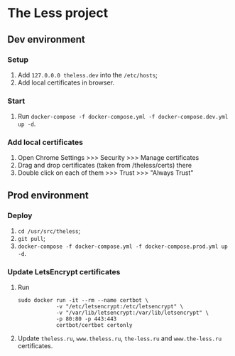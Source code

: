 # The Less project

## Dev environment

### Setup

1. Add `127.0.0.0 theless.dev` into the `/etc/hosts`;
2. Add local certificates in browser.

### Start

1. Run `docker-compose -f docker-compose.yml -f docker-compose.dev.yml up -d`.

### Add local certificates

1. Open Chrome Settings >>> Security >>> Manage certificates
2. Drag and drop certificates (taken from /theless/certs) there
3. Double click on each of them >>> Trust >>> "Always Trust"

## Prod environment

### Deploy

1. `cd /usr/src/theless`;
2. `git pull`;
3. `docker-compose -f docker-compose.yml -f docker-compose.prod.yml up -d`.

### Update LetsEncrypt certificates

1. Run
    ```
    sudo docker run -it --rm --name certbot \
                -v "/etc/letsencrypt:/etc/letsencrypt" \
                -v "/var/lib/letsencrypt:/var/lib/letsencrypt" \
                -p 80:80 -p 443:443
                certbot/certbot certonly
    ```
2. Update `theless.ru`, `www.theless.ru`, `the-less.ru` and `www.the-less.ru` certificates.
